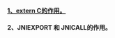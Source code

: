 #### [1、extern C的作用。](https://blog.csdn.net/jiqiren007/article/details/5933599)

  
#### 2、JNIEXPORT 和 JNICALL的作用。

  




